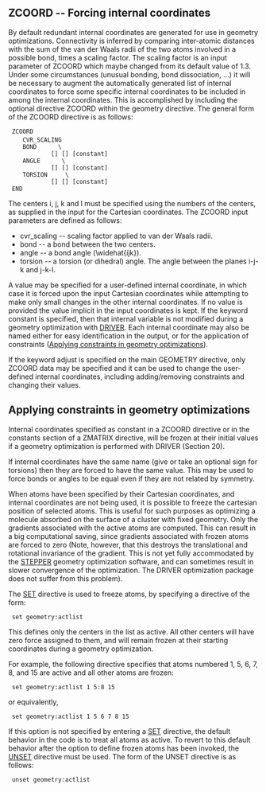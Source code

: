 ## ZCOORD -- Forcing internal coordinates

By default redundant internal coordinates are generated for use in
geometry optimizations. Connectivity is inferred by comparing
inter-atomic distances with the sum of the van der Waals radii of the
two atoms involved in a possible bond, times a scaling factor. The
scaling factor is an input parameter of ZCOORD which maybe changed from
its default value of 1.3. Under some circumstances (unusual bonding,
bond dissociation, ...) it will be necessary to augment the
automatically generated list of internal coordinates to force some
specific internal coordinates to be included in among the internal
coordinates. This is accomplished by including the optional directive
ZCOORD within the geometry directive. The general form of the ZCOORD
directive is as
follows:

` ZCOORD`  
`    CVR_SCALING `<real value>  
`    BOND    `<integer i>` `<integer j>` \`  
`            [`<real value>`] [`<string name>`] [constant]`  
`    ANGLE   `<integer i>` `<integer j>` `<integer k>` \`  
`            [`<real value>`] [`<string name>`] [constant]`  
`    TORSION `<integer i>` `<integer j>` `<integer k>` `<integer l>` \`  
`            [`<real value>`] [`<string name>`] [constant]`  
` END`

The centers i, j, k and l must be specified using the numbers of the
centers, as supplied in the input for the Cartesian coordinates. The
ZCOORD input parameters are defined as follows:

  - cvr\_scaling -- scaling factor applied to van der Waals radii.
  - bond -- a bond between the two centers.
  - angle -- a bond angle \(\widehat{ijk}\).
  - torsion -- a torsion (or dihedral) angle. The angle between the
    planes i-j-k and j-k-l.

A value may be specified for a user-defined internal coordinate, in
which case it is forced upon the input Cartesian coordinates while
attempting to make only small changes in the other internal coordinates.
If no value is provided the value implicit in the input coordinates is
kept. If the keyword constant is specified, then that internal variable
is not modified during a geometry optimization with
[DRIVER](Geometry_Optimization#Geometry_Optimization_with_DRIVER "wikilink").
Each internal coordinate may also be named either for easy
identification in the output, or for the application of constraints
([Applying constraints in geometry
optimizations](#Applying_constraints_in_geometry_optimizations "wikilink")).

If the keyword adjust is specified on the main GEOMETRY directive, only
ZCOORD data may be specified and it can be used to change the
user-defined internal coordinates, including adding/removing constraints
and changing their values.

## Applying constraints in geometry optimizations

Internal coordinates specified as constant in a ZCOORD directive or in
the constants section of a ZMATRIX directive, will be frozen at their
initial values if a geometry optimization is performed with DRIVER
(Section 20).

If internal coordinates have the same name (give or take an optional
sign for torsions) then they are forced to have the same value. This may
be used to force bonds or angles to be equal even if they are not
related by symmetry.

When atoms have been specified by their Cartesian coordinates, and
internal coordinates are not being used, it is possible to freeze the
cartesian position of selected atoms. This is useful for such purposes
as optimizing a molecule absorbed on the surface of a cluster with fixed
geometry. Only the gradients associated with the active atoms are
computed. This can result in a big computational saving, since gradients
associated with frozen atoms are forced to zero (Note, however, that
this destroys the translational and rotational invariance of the
gradient. This is not yet fully accommodated by the
[STEPPER](Geometry_Optimization#Geometry_Optimization_with_STEPPER "wikilink")
geometry optimization software, and can sometimes result in slower
convergence of the optimization. The DRIVER optimization package does
not suffer from this problem).

The [SET](Top-level#SET "wikilink") directive is used to freeze atoms,
by specifying a directive of the form:

` set geometry:actlist `<integer list_of_center_numbers>

This defines only the centers in the list as active. All other centers
will have zero force assigned to them, and will remain frozen at their
starting coordinates during a geometry optimization.

For example, the following directive specifies that atoms numbered 1, 5,
6, 7, 8, and 15 are active and all other atoms are frozen:

` set geometry:actlist 1 5:8 15`

or equivalently,

` set geometry:actlist 1 5 6 7 8 15`

If this option is not specified by entering a [SET](SET "wikilink")
directive, the default behavior in the code is to treat all atoms as
active. To revert to this default behavior after the option to define
frozen atoms has been invoked, the [UNSET](UNSET "wikilink") directive
must be used. The form of the UNSET directive is as follows:

` unset geometry:actlist`
